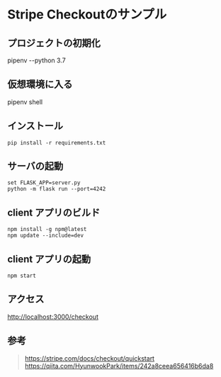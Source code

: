 # Stripe Checkoutのサンプル

## プロジェクトの初期化
pipenv --python 3.7

## 仮想環境に入る
pipenv shell

## インストール

```
pip install -r requirements.txt
```

## サーバの起動

```
set FLASK_APP=server.py
python -m flask run --port=4242
```

## client アプリのビルド


```
npm install -g npm@latest
npm update --include=dev
```

## client アプリの起動
```
npm start
```


## アクセス

[http://localhost:3000/checkout](http://localhost:3000/checkout)


## 参考

> https://stripe.com/docs/checkout/quickstart
> https://qiita.com/HyunwookPark/items/242a8ceea656416b6da8
